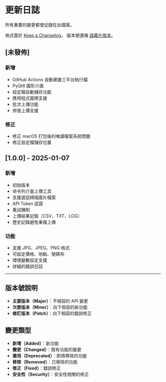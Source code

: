# 更新日誌

所有重要的變更都會記錄在此檔案。

格式基於 [Keep a Changelog](https://keepachangelog.com/zh-TW/1.0.0/)，
版本號遵循 [語義化版本](https://semver.org/lang/zh-TW/)。

## [未發佈]

### 新增
- GitHub Actions 自動建置三平台執行檔
- PyQt6 圖形介面
- 設定檔自動儲存功能
- 應用程式圖標支援
- 批次上傳功能
- 併發上傳支援

### 修正
- 修正 macOS 打包後的唯讀檔案系統問題
- 修正設定檔儲存位置

## [1.0.0] - 2025-01-07

### 新增
- 初始版本
- 命令列介面上傳工具
- 支援遞迴掃描圖片檔案
- API Token 認證
- 重試機制
- 上傳結果記錄（CSV、TXT、LOG）
- 歷史記錄避免重複上傳

### 功能
- 支援 JPG、JPEG、PNG 格式
- 可設定價格、地點、號碼布
- 環境變數設定支援
- 詳細的錯誤日誌

---

## 版本號說明

- **主要版本（Major）**：不相容的 API 變更
- **次要版本（Minor）**：向下相容的新功能
- **修訂版本（Patch）**：向下相容的錯誤修正

## 變更類型

- **新增（Added）**：新功能
- **變更（Changed）**：既有功能的變更
- **棄用（Deprecated）**：即將移除的功能
- **移除（Removed）**：已移除的功能
- **修正（Fixed）**：錯誤修正
- **安全性（Security）**：安全性相關的修正
